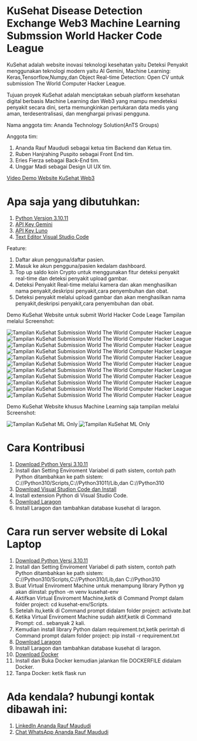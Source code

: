 # KuSehat Disease Detection Exchange Web3 Machine Learning Submssion World Hacker Code League
KuSehat adalah website inovasi teknologi kesehatan yaitu Deteksi Penyakit  menggunakan teknologi modern yaitu AI Gemini, Machine Learning:  Keras,Tensorflow,Numpy,dan Object Real-time Detection: Open CV untuk submission The World Computer Hacker League.

Tujuan proyek KuSehat adalah menciptakan sebuah platform kesehatan digital berbasis Machine Learning dan Web3 yang mampu mendeteksi penyakit secara dini, serta memungkinkan pertukaran data medis yang aman, terdesentralisasi, dan menghargai privasi pengguna.

Nama anggota tim: Ananda Technology Solution(AnTS Groups)

Anggota tim:
1. Ananda Rauf Maududi sebagai ketua tim Backend dan Ketua tim.
2. Ruben Hanjrahing Puspito sebagai Front End tim.
3. Eries Fierza sebagai Back-End tim.
4. Unggar Madi sebagai Design UI UX tim.

[Video Demo Website KuSehat Web3](https://www.youtube.com/watch?v=fVP2rikjsac)

# Apa saja yang dibutuhkan:
1. [Python Version 3.10.11](https://www.python.org/downloads/release/python-31011/)
2. [API Key Gemini](https://aistudio.google.com/apikey)
3. [API Key Luno](https://www.luno.com/wallet/security/api_keys)
4. [Text Editor Visual Studio Code](https://code.visualstudio.com/Download)


Feature:
1. Daftar akun pengguna/daftar pasien.
2. Masuk ke akun pengguna/pasien kedalam dashboard.
3. Top up saldo koin Crypto untuk menggunakan fitur deteksi penyakit real-time dan deteksi penyakit upload gambar.
4. Deteksi Penyakit Real-time melalui kamera dan akan menghasilkan nama penyakit,deskripsi penyakit,cara penyembuhan dan obat.
5. Deteksi penyakit melalui upload gambar dan akan menghasilkan nama penyakit,deskripsi penyakit,cara penyembuhan dan obat.


Demo KuSehat Website untuk submit World Hacker Code Leage Tampilan melalui Screenshot:

![Tampilan KuSehat Submission World The World Computer Hacker League ](https://github.com/sirrauf/KuSehat-Web3/blob/main/Hasil%20tampilan%20Screenshoot/SS%20Demo%20Website%20KuSehat%20Web3%20Only.png?raw=true)
![Tampilan KuSehat Submission World The World Computer Hacker League ](https://github.com/sirrauf/KuSehat-Web3/blob/main/Hasil%20tampilan%20Screenshoot/SS%20Demo%20Website%20KuSehat%20Web3%20Only2.png?raw=true)
![Tampilan KuSehat Submission World The World Computer Hacker League ](https://github.com/sirrauf/KuSehat-Web3/blob/main/Hasil%20tampilan%20Screenshoot/SS%20Demo%20Website%20KuSehat%20Web3%20Only3.png?raw=true)
![Tampilan KuSehat Submission World The World Computer Hacker League ](https://github.com/sirrauf/KuSehat-Web3/blob/main/Hasil%20tampilan%20Screenshoot/SS%20Demo%20Website%20KuSehat%20Web3%20Only4.png?raw=true)
![Tampilan KuSehat Submission World The World Computer Hacker League ](https://github.com/sirrauf/KuSehat-Web3/blob/main/Hasil%20tampilan%20Screenshoot/SS%20Demo%20Website%20KuSehat%20Web3%20Only5.png?raw=true)
![Tampilan KuSehat Submission World The World Computer Hacker League ](https://github.com/sirrauf/KuSehat-Web3/blob/main/Hasil%20tampilan%20Screenshoot/SS%20Demo%20Website%20KuSehat%20Web3%20Only6.png?raw=true)
![Tampilan KuSehat Submission World The World Computer Hacker League ](https://github.com/sirrauf/KuSehat-Web3/blob/main/Hasil%20tampilan%20Screenshoot/SS%20Demo%20Website%20KuSehat%20Web3%20Only7.png?raw=true)
![Tampilan KuSehat Submission World The World Computer Hacker League ](https://github.com/sirrauf/KuSehat-Web3/blob/main/Hasil%20tampilan%20Screenshoot/SS%20Demo%20Website%20KuSehat%20Web3%20Only8.png?raw=true)
![Tampilan KuSehat Submission World The World Computer Hacker League ](https://github.com/sirrauf/KuSehat-Web3/blob/main/Hasil%20tampilan%20Screenshoot/SS%20Demo%20Website%20KuSehat%20Web3%20Only9.png?raw=true)
![Tampilan KuSehat Submission World The World Computer Hacker League ](https://github.com/sirrauf/KuSehat-Web3/blob/main/Hasil%20tampilan%20Screenshoot/SS%20Demo%20Website%20KuSehat%20Web3%20Only10.png?raw=true)
![Tampilan KuSehat Submission World The World Computer Hacker League ](https://github.com/sirrauf/KuSehat-Web3/blob/main/Hasil%20tampilan%20Screenshoot/SS%20Demo%20Website%20KuSehat%20Web3%20Only11.png?raw=true)

Demo KuSehat Website khusus Machine Learning saja tampilan melalui Screenshot:

![Tampilan KuSehat ML Only](https://github.com/sirrauf/KuSehat-Web3/blob/main/Hasil%20tampilan%20Screenshoot/SS%20Demo%20Website%20KuSehat%20ML%20Only.png?raw=true)
![Tampilan KuSehat ML Only](https://github.com/sirrauf/KuSehat-Web3/blob/main/Hasil%20tampilan%20Screenshoot/SS%20Demo%20Website%20KuSehat%20ML%20Only2.png?raw=true)


# Cara Kontribusi
1. [Download Python Versi 3.10.11](https://www.python.org/downloads/release/python-31011/)
2. Install dan Setting Enviroment Variabel di path sistem, contoh path Python ditambahkan ke path sistem: C://Python310/Scripts,C://Python31011/Lib,dan C://Python310
3. [Download Visual Studion Code dan Install](https://code.visualstudio.com/)
4. Install extension Python di Visual Studio Code.
5. [Download Laragon](https://github.com/leokhoa/laragon/releases/download/6.0.0/laragon-wamp.exe)
6. Install Laragon dan tambahkan database kusehat di laragon.

# Cara run server website di Lokal Laptop 
1. [Download Python Versi 3.10.11](https://www.python.org/downloads/release/python-31011/)
2. Install dan Setting Enviroment Variabel di path sistem, contoh path Python ditambahkan ke path sistem: C://Python310/Scripts,C://Python310/Lib,dan C://Python310
3. Buat Virtual Enviroment Machine untuk menampung library Python yg akan diinstal: python -m venv kusehat-env
4. Aktifkan Virtual Enviroment Machine,ketik di Command Prompt dalam folder project: cd kusehat-env/Scripts.
5. Setelah itu,ketik di Command prompt didalam folder project: activate.bat
6. Ketika Virtual Enviroment Machine sudah aktif,ketik di Command Prompt: cd.. sebanyak 2 kali.
7. Kemudian install library Python dalam requirement.txt,ketik perintah di Command prompt dalam folder project: pip install -r requirement.txt
8. [Download Laragon](https://github.com/leokhoa/laragon/releases/download/6.0.0/laragon-wamp.exe)
9. Install Laragon dan tambahkan database kusehat di laragon.
10. [Download Docker](https://www.docker.com/products/docker-desktop/)
11. Install dan Buka Docker kemudian jalankan file DOCKERFILE didalam Docker.
12. Tanpa Docker: ketik flask run


# Ada kendala? hubungi kontak dibawah ini:

1. [LinkedIn Ananda Rauf Maududi](https://www.linkedin.com/in/sir-ananda-rauf-maududi?_l=en_US)
2. [Chat WhatsApp Ananda Rauf Maududi](https://wa.me/6285117041240)
